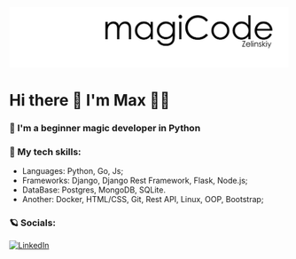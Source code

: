 ![Header](https://github.com/MaksimZelinskiy/MaksimZelinskiy/blob/main/images/magicode.png)
# Hi there 👋  I'm Max 👨‍💻

### 🧙 I'm a beginner magic developer in Python
### 🦾 My tech skills:
  - Languages: Python, Go, Js; 
  - Frameworks: Django, Django Rest Framework, Flask, Node.js;
  - DataBase: Postgres, MongoDB, SQLite.
  - Another: Docker, HTML/CSS, Git, Rest API, Linux, OOP, Bootstrap;
### 🪐 Socials:
[![LinkedIn](https://img.shields.io/badge/-LinkedIn-ffffff?style=for-the-badge&logo=Linkedin&logoColor=007BB6)](https://www.linkedin.com/in/maksim-zelinskiy/)


